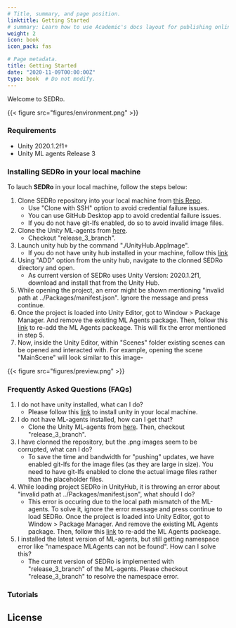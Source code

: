 ```yaml
---
# Title, summary, and page position.
linktitle: Getting Started
# summary: Learn how to use Academic's docs layout for publishing online courses, software documentation, and tutorials.
weight: 2
icon: book
icon_pack: fas

# Page metadata.
title: Getting Started
date: "2020-11-09T00:00:00Z"
type: book  # Do not modify.
---
```

Welcome to SEDRo.

{{< figure src="figures/environment.png" >}}

### Requirements
- Unity 2020.1.2f1+
- Unity ML agents Release 3 

### Installing SEDRo in your local machine

To lauch **SEDRo** in your local machine, follow the steps below:

1. Clone SEDRo repository into your local machine from [this Repo](https://github.com/utaresearch/SEDRo).
    * Use "Clone with SSH" option to avoid credential failure issues.
    * You can use GitHub Desktop app to avoid credential failure issues. 
    * If you do not have git-lfs enabled, do so to avoid invalid image files.
2. Clone the Unity ML-agents from [here](https://github.com/Unity-Technologies/ml-agents/tree/master).
    * Checkout "release_3_branch".
3. Launch unity hub by the command "./UnityHub.AppImage".
    * If you do not have unity hub installed in your machine, follow this [link](https://docs.unity3d.com/Manual/GettingStartedInstallingHub.html)
4. Using "ADD" option from the unity hub, navigate to the clonned SEDRo directory and open.
    * As current version of SEDRo uses Unity Version: 2020.1.2f1, download and install that from the Unity Hub.
5. While opening the project, an error might be shown mentioning "invalid path at ../Packages/manifest.json". Ignore the message and press continue.
6. Once the project is loaded into Unity Editor, got to Window > Package Manager. And remove the existing ML Agents package. Then, follow this [link](https://github.com/Unity-Technologies/ml-agents/blob/release_2_docs/docs/Installation.md#advanced-local-installation-for-development-1) to re-add the ML Agents packeage. This will fix the error mentioned in step 5.
7. Now, inside the Unity Editor, within "Scenes" folder existing scenes can be opened and interacted with. For example, opening the scene "MainScene" will look similar to this image-

{{< figure src="figures/preview.png" >}}

### Frequently Asked Questions (FAQs)

1. I do not have unity installed, what can I do?
    * Please follow this [link](https://docs.unity3d.com/Manual/GettingStartedInstallingHub.html) to install unity in your local machine.
2. I do not have ML-agents installed, how can I get that?
    * Clone the Unity ML-agents from [here](https://github.com/Unity-Technologies/ml-agents/tree/master). Then, checkout "release_3_branch".
3. I have clonned the repository, but the .png images seem to be corrupted, what can I do?
    * To save the time and bandwidth for "pushing" updates, we have enabled git-lfs for the image files (as they are large in size). You need to have git-lfs enabled to clone the actual image files rather than the placeholder files.
4. While loading project SEDRo in UnityHub, it is throwing an error about "invalid path at ../Packages/manifest.json", what should I do?
    * This error is occuring due to the local path mismatch of the ML-agents. To solve it, ignore the error message and press continue to load SEDRo. Once the project is loaded into Unity Editor, got to Window > Package Manager. And remove the existing ML Agents package. Then, follow this [link](https://github.com/Unity-Technologies/ml-agents/blob/release_2_docs/docs/Installation.md#advanced-local-installation-for-development-1) to re-add the ML Agents packeage.
5. I installed the latest version of ML-agents, but still getting namespace error like "namespace MLAgents can not be found". How can I solve this?
    * The current version of SEDRo is implemented with "release_3_branch" of the ML-agents. Please checkout "release_3_branch" to resolve the namespace error.

### Tutorials

## License
